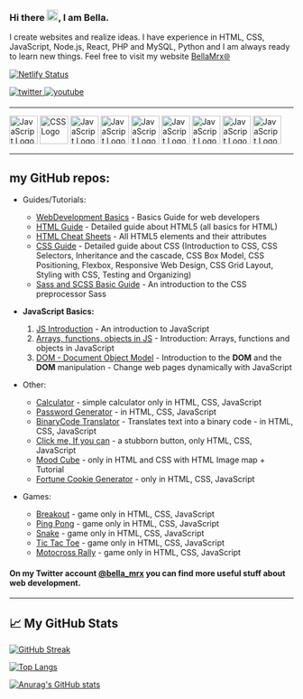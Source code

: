  ### Hi there <img src="https://raw.githubusercontent.com/MartinHeinz/MartinHeinz/master/wave.gif" width="20px">, I am Bella.
 
 I create websites and realize ideas. I have experience in HTML, CSS, JavaScript, Node.js, React, PHP and MySQL, Python and I am always ready to learn new things. Feel free to visit my website [BellaMrx:globe_with_meridians:](https://book-of-coding.com/)

[![Netlify Status](https://api.netlify.com/api/v1/badges/c5d5c572-4190-4bcb-8c72-f936b718e165/deploy-status)](https://bella-mrx.netlify.app)

<a href="https://twitter.com/bella_mrx" target="_blank">
<img src=https://img.shields.io/badge/twitter-%2300acee.svg?&style=for-the-badge&logo=twitter&logoColor=white alt=twitter style="margin-bottom: 5px;" />
</a>
<a href="https://www.youtube.com/channel/UCAkGGp0QAohAnTTxB3MheqQ" target="_blank">
<img src=https://img.shields.io/badge/youtube-%23EE4831.svg?&style=for-the-badge&logo=youtube&logoColor=white alt=youtube style="margin-bottom: 5px;" />
</a> 

 ---
 
  <img src="https://cdn.worldvectorlogo.com/logos/html-1.svg" alt="JavaScript Logo" width="50" height="50"/>  <img src="https://cdn.worldvectorlogo.com/logos/css-3.svg" alt="CSS Logo" width="50" height="50"/>
  <img src="https://cdn.worldvectorlogo.com/logos/javascript-1.svg" alt="JavaScript Logo" width="50" height="50"/> <img src="https://cdn.worldvectorlogo.com/logos/nodejs-2.svg" alt="JavaScript Logo" width="50" height="50"/> <img src="https://cdn.worldvectorlogo.com/logos/react-2.svg" alt="JavaScript Logo" width="50" height="50"/> <img src="https://cdn.worldvectorlogo.com/logos/php-logo-only-letter.svg" alt="JavaScript Logo" width="50" height="50"/> <img src="https://cdn.worldvectorlogo.com/logos/mysql-3.svg" alt="JavaScript Logo" width="50" height="50"/> <img src="https://cdn.worldvectorlogo.com/logos/python-4.svg" alt="JavaScript Logo" width="50" height="50"/> <img src="https://cdn.worldvectorlogo.com/logos/c.svg" alt="JavaScript Logo" width="50" height="50"/> 

 ---

 ## my GitHub repos:
 * Guides/Tutorials:
   - [WebDevelopment Basics](https://github.com/BellaMrx/WebDevelopment_Basics) - Basics Guide for web developers
   - [HTML Guide](https://github.com/BellaMrx/HTML_Guide) - Detailed guide about HTML5 (all basics for HTML)
   - [HTML Cheat Sheets](https://github.com/BellaMrx/HTML_Cheat_Sheets) - All HTML5 elements and their attributes
   - [CSS Guide](https://github.com/BellaMrx/CSS_Guide) - Detailed guide about CSS (Introduction to CSS, CSS Selectors, Inheritance and the cascade, CSS Box Model, CSS Positioning, Flexbox, Responsive Web Design, CSS Grid Layout, Styling with CSS, Testing and Organizing) 
   - [Sass and SCSS Basic Guide](https://github.com/BellaMrx/Sass_and_SCSS) - An introduction to the CSS preprocessor Sass

  * **JavaScript Basics:**
    1. [JS Introduction](https://github.com/BellaMrx/JS_introduction) - An introduction to JavaScript
    2. [Arrays, functions, objects in JS](https://github.com/BellaMrx/Arrays_functions_objects_in_JS) - Introduction: Arrays, functions and objects in JavaScript
    3. [DOM - Document Object Model](https://github.com/BellaMrx/DOM_Document-Object-Model) -  Introduction to the **DOM** and the **DOM** manipulation - Change web pages dynamically with JavaScript


 * Other:
   - [Calculator](https://github.com/Projects-Games-HTML-CSS-JS/Calculator_simple) - simple calculator only in HTML, CSS, JavaScript   
   - [Password Generator](https://github.com/Projects-Games-HTML-CSS-JS/Password_Generator) - in HTML, CSS, JavaScript
   - [BinaryCode Translator](https://github.com/Projects-Games-HTML-CSS-JS/Binary_Translator) - Translates text into a binary code - in HTML, CSS, JavaScript
   - [Click me, If you can](https://github.com/BellaMrx/Click-me_If-you-can) - a stubborn button, only HTML, CSS, JavaScript
   - [Mood Cube](https://github.com/Projects-Games-HTML-CSS-JS/Mood_Cube) - only in HTML and CSS with HTML Image map + Tutorial
   - [Fortune Cookie Generator](https://github.com/BellaMrx/Fortune_Cookie_Generator) - only in HTML, CSS, JavaScript 


 * Games:
   - [Breakout](https://github.com/Projects-Games-HTML-CSS-JS/Breakout) - game only in HTML, CSS, JavaScript 
   - [Ping Pong](https://github.com/Projects-Games-HTML-CSS-JS/Ping-Pong) -  game only in HTML, CSS, JavaScript 
   - [Snake](https://github.com/Projects-Games-HTML-CSS-JS/Snake) - game only in HTML, CSS, JavaScript 
   - [Tic Tac Toe](https://github.com/Projects-Games-HTML-CSS-JS/Tic_Tac_Toe) - game only in HTML, CSS, JavaScript
   - [Motocross Rally](https://github.com/BellaMrx/Motocross_Rally) - game only in HTML, CSS, JavaScript 



 #### On my Twitter account [@bella_mrx](https://twitter.com/bella_mrx) you can find more useful stuff about web development.

 ---

 ## &#x1f4c8; My GitHub Stats

 [![GitHub Streak](https://streak-stats.demolab.com?user=BellaMrx&theme=gotham&locale=de)](https://git.io/streak-stats)


 [![Top Langs](https://github-readme-stats.vercel.app/api/top-langs/?username=BellaMrx&layout=compact&theme=gotham)](https://github.com/anuraghazra/github-readme-stats)


 [![Anurag's GitHub stats](https://github-readme-stats.vercel.app/api?username=BellaMrx&show_icons=true&theme=gotham)](https://github.com/anuraghazra/github-readme-stats)

